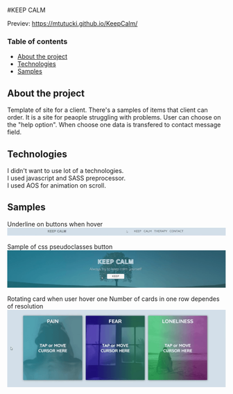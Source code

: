 #KEEP CALM

Previev:
https://mtutucki.github.io/KeepCalm/


### Table of contents
* [About the project](#about-the-project)
* [Technologies](#technologies)
* [Samples](#samples)

## About the project
Template of site for a client. There's a samples of items that client can order. 
It is a site for peaople struggling with problems. User can choose on the "help option".
When choose one data is transfered to contact message field. 

## Technologies
I didn't want to use lot of a technologies. <br /> 
I used javascript and SASS preprocessor. <br /> 
I used AOS for animation on scroll. 


## Samples
Underline on buttons when hover <br /> 
![](readme/nav-buttons.gif)

Sample of css pseudoclasses button <br /> 
![](readme/header-button.gif)

Rotating card when user hover one 
Number of cards in one row dependes of resolution <br /> 
![](readme/section-cards.gif)



